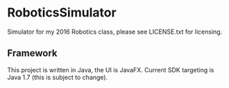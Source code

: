 # RoboticsSimulator
Simulator for my 2016 Robotics class, please see LICENSE.txt for licensing.

## Framework
This project is written in Java, the UI is JavaFX.  Current SDK targeting is Java 1.7 (this is subject to change).
